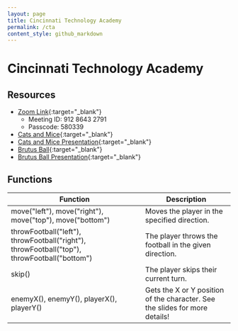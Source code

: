 ```yaml
---
layout: page
title: Cincinnati Technology Academy
permalink: /cta
content_style: github_markdown
---
```


# Cincinnati Technology Academy

## Resources
* [Zoom Link](https://osu.zoom.us/j/91286432791?pwd=WnJid3UrZHJyRE1JeWtIa2F2Vm9mUT09){:target="_blank"}
    * Meeting ID: 912 8643 2791
    * Passcode: 580339
* [Cats and Mice](https://code4community.github.io/cats-and-mice/){:target="_blank"}
* [Cats and Mice Presentation](https://docs.google.com/presentation/d/1ctEnlHtsNZ2xx7SWppctk0j1jXdF2Y3nZNavw7UhHtg/edit?usp=sharing){:target="_blank"}
* [Brutus Ball](https://code4community.github.io/brutus-ball){:target="_blank"}
* [Brutus Ball Presentation](https://docs.google.com/presentation/d/1oshzCf3sncwCVloL2ye2b8JcuLMbQjlufMoKis7M6wU/edit?usp=sharing){:target="_blank"}


## Functions

| Function | Description |
|-----------|-----------|
| move("left"), move("right"), move("top"), move("bottom") |  Moves the player in the specified direction. |
| throwFootball("left"), throwFootball("right"), throwFootball("top"), throwFootball("bottom") | The player throws the football in the given direction. |
| skip() | The player skips their current turn. |
| enemyX(), enemyY(), playerX(), playerY() | Gets the X or Y position of the character.  See the slides for more details! |

